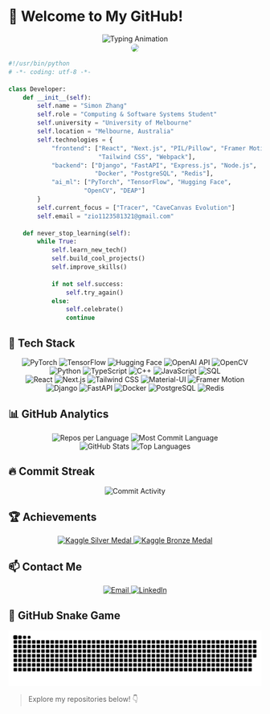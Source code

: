# 👾 Welcome to My GitHub!

<div align="center">
  <img src="https://readme-typing-svg.herokuapp.com?font=Fira+Code&size=24&duration=3000&pause=1000&color=00F0B5&center=true&vCenter=true&width=500&lines=Full-Stack+Developer;AI+Enthusiast;Coding+is+Magic!" alt="Typing Animation" />
</div>

<div align="center">
  <img align='center' src="https://media.giphy.com/media/l0HlTy9x8FZo0XO1i/giphy.gif" width="350" style="border-radius: 15px;">
</div>

```python
#!/usr/bin/python
# -*- coding: utf-8 -*-

class Developer:
    def __init__(self):
        self.name = "Simon Zhang"
        self.role = "Computing & Software Systems Student"
        self.university = "University of Melbourne"
        self.location = "Melbourne, Australia"
        self.technologies = {
            "frontend": ["React", "Next.js", "PIL/Pillow", "Framer Motion",
                         "Tailwind CSS", "Webpack"],
            "backend": ["Django", "FastAPI", "Express.js", "Node.js",
                        "Docker", "PostgreSQL", "Redis"],
            "ai_ml": ["PyTorch", "TensorFlow", "Hugging Face",
                     "OpenCV", "DEAP"]
        }
        self.current_focus = ["Tracer", "CaveCanvas Evolution"]
        self.email = "zio1123581321@gmail.com"

    def never_stop_learning(self):
        while True:
            self.learn_new_tech()
            self.build_cool_projects()
            self.improve_skills()

            if not self.success:
                self.try_again()
            else:
                self.celebrate()
                continue
```

## 🚀 Tech Stack

<div align="center">
  <!-- AI & ML -->
  <img src="https://img.shields.io/badge/PyTorch-EE4C2C?style=for-the-badge&logo=pytorch&logoColor=white" alt="PyTorch" />
  <img src="https://img.shields.io/badge/TensorFlow-FF6F00?style=for-the-badge&logo=tensorflow&logoColor=white" alt="TensorFlow" />
  <img src="https://img.shields.io/badge/Hugging_Face-FFBF00?style=for-the-badge&logo=huggingface&logoColor=white" alt="Hugging Face" />
  <img src="https://img.shields.io/badge/OpenAI_API-412991?style=for-the-badge&logo=openai&logoColor=white" alt="OpenAI API" />
  <img src="https://img.shields.io/badge/OpenCV-5C3EE8?style=for-the-badge&logo=opencv&logoColor=white" alt="OpenCV" />
</div>

<div align="center">
  <!-- Programming Languages -->
  <img src="https://img.shields.io/badge/Python-3776AB?style=for-the-badge&logo=python&logoColor=FFD43B" alt="Python" />
  <img src="https://img.shields.io/badge/TypeScript-3178C6?style=for-the-badge&logo=typescript&logoColor=white" alt="TypeScript" />
  <img src="https://img.shields.io/badge/C++-00599C?style=for-the-badge&logo=cplusplus&logoColor=white" alt="C++" />
  <img src="https://img.shields.io/badge/JavaScript-F7DF1E?style=for-the-badge&logo=javascript&logoColor=black" alt="JavaScript" />
  <img src="https://img.shields.io/badge/SQL-4479A1?style=for-the-badge&logo=postgresql&logoColor=white" alt="SQL" />
</div>

<div align="center">
  <!-- Frontend -->
  <img src="https://img.shields.io/badge/React-20232A?style=for-the-badge&logo=react&logoColor=00D8FF" alt="React" />
  <img src="https://img.shields.io/badge/Next.js-000000?style=for-the-badge&logo=next.js&logoColor=white" alt="Next.js" />
  <img src="https://img.shields.io/badge/Tailwind_CSS-06B6D4?style=for-the-badge&logo=tailwindcss&logoColor=white" alt="Tailwind CSS" />
  <img src="https://img.shields.io/badge/Material_UI-0081CB?style=for-the-badge&logo=mui&logoColor=white" alt="Material-UI" />
  <img src="https://img.shields.io/badge/Framer_Motion-0055FF?style=for-the-badge&logo=framer&logoColor=white" alt="Framer Motion" />
</div>

<div align="center">
  <!-- Backend -->
  <img src="https://img.shields.io/badge/Django-092E20?style=for-the-badge&logo=django&logoColor=44B78B" alt="Django" />
  <img src="https://img.shields.io/badge/FastAPI-009688?style=for-the-badge&logo=fastapi&logoColor=white" alt="FastAPI" />
  <img src="https://img.shields.io/badge/Docker-2496ED?style=for-the-badge&logo=docker&logoColor=white" alt="Docker" />
  <img src="https://img.shields.io/badge/PostgreSQL-316192?style=for-the-badge&logo=postgresql&logoColor=white" alt="PostgreSQL" />
  <img src="https://img.shields.io/badge/Redis-DC382D?style=for-the-badge&logo=redis&logoColor=white" alt="Redis" />
</div>

## 📊 GitHub Analytics

<div align="center">
  <img src="https://github-profile-summary-cards.vercel.app/api/cards/repos-per-language?username=Middlism&theme=nord_dark" alt="Repos per Language">
  <img src="https://github-profile-summary-cards.vercel.app/api/cards/most-commit-language?username=Middlism&theme=nord_dark" alt="Most Commit Language">
  
  <div>
    <img src="https://github-readme-stats.vercel.app/api?username=Middlism&theme=blue-green&show_icons=true" width="400" alt="GitHub Stats">
    <img src="https://github-readme-stats.vercel.app/api/top-langs/?username=Middlism&theme=chartreuse-dark&layout=compact" width="335" alt="Top Languages">
  </div>
</div>

## 🔥 Commit Streak

<div align="center">
  <img src="https://github-activity-graph.vercel.app/graph?username=Middlism&bg_color=000000&color=4fff67&line=4fff67&point=ffffff&area=true&hide_border=true" alt="Commit Activity">
</div>

## 🏆 Achievements

<div align="center">
  <a href="https://www.kaggle.com/certification/competitions/simon1122/rsna-2024-lumbar-spine-degenerative-classification" target="_blank">
    <img src="https://img.shields.io/badge/Kaggle-Silver_Medal_RSNA_2024-silver?style=for-the-badge&logo=kaggle&logoColor=white" alt="Kaggle Silver Medal" />
  </a>
  <a href="https://www.kaggle.com/certification/competitions/simon1122/lmsys-chatbot-arena" target="_blank">
    <img src="https://img.shields.io/badge/Kaggle-Bronze_Medal_LMSYS_Arena-bronze?style=for-the-badge&logo=kaggle&logoColor=white" alt="Kaggle Bronze Medal" />
  </a>
</div>

## 📫 Contact Me

<div align="center">
  <a href="mailto:zio1123581321@gmail.com">
    <img src="https://img.shields.io/badge/Email-zio1123581321@gmail.com-D14836?style=for-the-badge&logo=gmail&logoColor=white" alt="Email" />
  </a>
  <a href="https://www.linkedin.com/in/simon-zhang1123/" target="_blank">
    <img src="https://img.shields.io/badge/LinkedIn-simon--zhang1123-0077B5?style=for-the-badge&logo=linkedin&logoColor=white" alt="LinkedIn" />
  </a>
</div>


## 🐍 GitHub Snake Game

![Snake animation](https://raw.githubusercontent.com/Middlism/Middlism/output/github-snake.svg)

> Explore my repositories below! 👇
